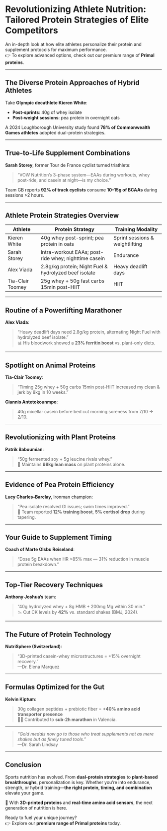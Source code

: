 # Revolutionizing Athlete Nutrition: Tailored Protein Strategies of Elite Competitors

An in-depth look at how elite athletes personalize their protein and supplement protocols for maximum performance.  
👉 To explore advanced options, check out our premium range of **Primal proteins**.

---

## The Diverse Protein Approaches of Hybrid Athletes

Take **Olympic decathlete Kieren White**:  
- **Post-sprints**: 40g of whey isolate  
- **Post-weight sessions**: pea protein in overnight oats  

A 2024 Loughborough University study found **78% of Commonwealth Games athletes** adopted dual-protein strategies.

---

## True-to-Life Supplement Combinations

**Sarah Storey**, former Tour de France cyclist turned triathlete:  
> “VOW Nutrition’s 3-phase system—EAAs during workouts, whey post-ride, and casein at night—is my choice.”  

Team GB reports **92% of track cyclists** consume **10–15g of BCAAs** during sessions >2 hours.

---

## Athlete Protein Strategies Overview

| **Athlete**         | **Protein Strategy**                                                  | **Training Modality**              |
|---------------------|------------------------------------------------------------------------|------------------------------------|
| Kieren White        | 40g whey post-sprint; pea protein in oats                             | Sprint sessions & weightlifting    |
| Sarah Storey        | Intra-workout EAAs; post-ride whey; nighttime casein                  | Endurance                          |
| Alex Viada          | 2.8g/kg protein; Night Fuel & hydrolyzed beef isolate                 | Heavy deadlift days                |
| Tia-Clair Toomey    | 25g whey + 50g fast carbs 15min post-HIIT                             | HIIT                               |

---

## Routine of a Powerlifting Marathoner

**Alex Viada**:
> “Heavy deadlift days need 2.8g/kg protein, alternating Night Fuel with hydrolyzed beef isolate.”  
📊 His bloodwork showed a **23% ferritin boost** vs. plant-only diets.

---

## Spotlight on Animal Proteins

**Tia-Clair Toomey**:  
> “Timing 25g whey + 50g carbs 15min post-HIIT increased my clean & jerk by 8kg in 10 weeks.”  

**Giannis Antetokounmpo**:  
> 40g micellar casein before bed cut morning soreness from 7/10 → 2/10.

---

## Revolutionizing with Plant Proteins

**Patrik Baboumian**:
> “50g fermented soy + 5g leucine rivals whey.”  
💪 Maintains **98kg lean mass** on plant proteins alone.

---

## Evidence of Pea Protein Efficiency

**Lucy Charles-Barclay**, Ironman champion:  
> “Pea isolate resolved GI issues; swim times improved.”  
🧪 Team reported **12% training boost**, **5% cortisol drop** during tapering.

---

## Your Guide to Supplement Timing

**Coach of Marte Olsbu Røiseland**:  
> “Dose 5g EAAs when HR >85% max — 31% reduction in muscle protein breakdown.”

---

## Top-Tier Recovery Techniques

**Anthony Joshua’s** team:  
> “40g hydrolyzed whey + 8g HMB + 200mg Mg within 30 min.”  
📉 Cut CK levels by **42%** vs. standard shakes (BMJ, 2024).

---

## The Future of Protein Technology

**NutriSphere (Switzerland)**:  
> “3D-printed casein-whey microstructures = +15% overnight recovery.”  
—Dr. Elena Marquez

---

## Formulas Optimized for the Gut

**Kelvin Kiptum**:
> 30g collagen peptides + prebiotic fiber = **+40% amino acid transporter presence**  
🏃‍♂️ Contributed to **sub-2h marathon** in Valencia.

---

> _“Gold medals now go to those who treat supplements not as mere shakes but as finely tuned tools.”_  
> —Dr. Sarah Lindsay

---

## Conclusion

Sports nutrition has evolved. From **dual-protein strategies** to **plant-based breakthroughs**, personalization is key. Whether you’re into endurance, strength, or hybrid training—**the right protein, timing, and combination** elevate your game.

🔬 With **3D-printed proteins** and **real-time amino acid sensors**, the next generation of nutrition is here.

Ready to fuel your unique journey?  
👉 Explore our **premium range of Primal proteins** today.